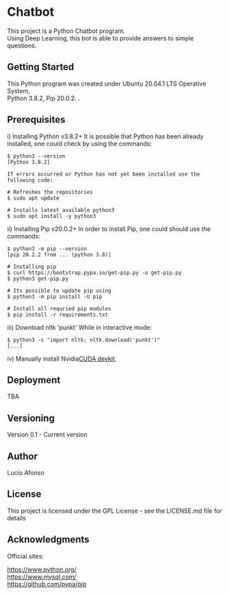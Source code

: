 # Chatbot

This project is a Python Chatbot program.<br />
Using Deep Learning, this bot is able to provide answers to simple questions.

## Getting Started

This Python program was created under Ubuntu 20.04.1 LTS Operative System,<br />
Python 3.8.2, Pip 20.0.2. .

## Prerequisites

i) Installing Python v3.8.2+
It is possible that Python has been already installed, one could check by using the commands:

    $ python3 --version
    [Python 3.8.2]

    If errors occurred or Python has not yet been installed use the following code:

    # Refreshes the repositories
    $ sudo apt update

    # Installs latest available python3
    $ sudo apt install -y python3

ii) Installing Pip v20.0.2+
In order to install Pip, one could should use the commands:

    $ python3 -m pip --version
    [pip 20.2.2 from ... (python 3.8)]

    # Installing pip
    $ curl https://bootstrap.pypa.io/get-pip.py -o get-pip.py
    $ python3 get-pip.py

    # Its possible to update pip using
    $ python3 -m pip install -U pip

    # Install all requried pip modules
    $ pip install -r requirements.txt

iii) Download nltk 'punkt'
While in interactive mode:

    $ python3 -c "import nltk; nltk.download('punkt')"
    [...]

iv) Manually install Nvidia[CUDA devkit](https://developer.nvidia.com/cuda-downloads?target_os=Linux&target_arch=x86_64&target_distro=Ubuntu&target_version=2004&target_type=debnetwork).

## Deployment

TBA

## Versioning

Version 0.1 - Current version<br />

## Author

Lucio Afonso

## License

This project is licensed under the GPL License - see the LICENSE.md file for details

## Acknowledgments

Official sites:

https://www.python.org/<br />
https://www.mysql.com/<br />
https://github.com/pypa/pip<br />

